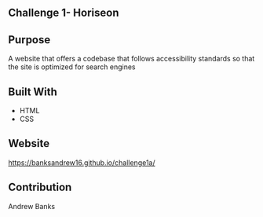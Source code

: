 ## Challenge 1- Horiseon

## Purpose
A website that offers a codebase that follows accessibility standards so that the site is optimized for search engines

## Built With
* HTML
* CSS

## Website
https://banksandrew16.github.io/challenge1a/

## Contribution
Andrew Banks
